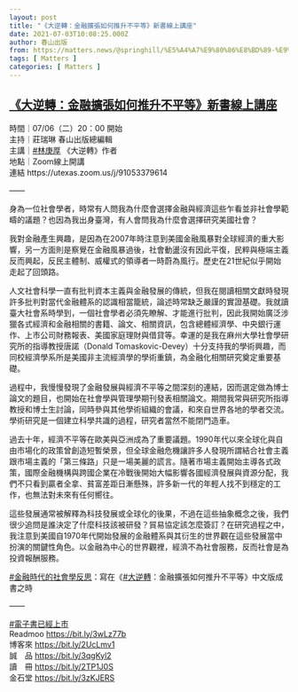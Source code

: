 ```yaml
---
layout: post
title: "《大逆轉：金融擴張如何推升不平等》新書線上講座"
date: 2021-07-03T10:08:25.000Z
author: 春山出版
from: https://matters.news/@springhill/%E5%A4%A7%E9%80%86%E8%BD%89-%E9%87%91%E8%9E%8D%E6%93%B4%E5%BC%B5%E5%A6%82%E4%BD%95%E6%8E%A8%E5%8D%87%E4%B8%8D%E5%B9%B3%E7%AD%89-%E6%96%B0%E6%9B%B8%E7%B7%9A%E4%B8%8A%E8%AC%9B%E5%BA%A7-bafyreihjr3a74vvg4rm3vrfoqkitl2aeyysmgulhussugfqp63xilz56dm
tags: [ Matters ]
categories: [ Matters ]
---
```

<!--1625306905000-->
[《大逆轉：金融擴張如何推升不平等》新書線上講座](https://matters.news/@springhill/%E5%A4%A7%E9%80%86%E8%BD%89-%E9%87%91%E8%9E%8D%E6%93%B4%E5%BC%B5%E5%A6%82%E4%BD%95%E6%8E%A8%E5%8D%87%E4%B8%8D%E5%B9%B3%E7%AD%89-%E6%96%B0%E6%9B%B8%E7%B7%9A%E4%B8%8A%E8%AC%9B%E5%BA%A7-bafyreihjr3a74vvg4rm3vrfoqkitl2aeyysmgulhussugfqp63xilz56dm)
------

<div>
<p>時間｜07/06（二）20：00 開始<br class="smart">主持｜莊瑞琳 春山出版總編輯<br class="smart">主講｜<a href="https://www.facebook.com/hashtag/%E6%9E%97%E5%BA%9A%E5%8E%9A?__eep__=6&__cft__[0]=AZWA5AFzl8NXySC5cK6RR1-iI7_S1jXSXIBnCrbqQW2brx8T6hISjSgQ_-2-sZaJKqNtlKdEc7Otwz8EZA82erA8zNhu-EsSYfciavn8gyxDsNbTlObi7JVW4cLqeYlI_5g&__tn__=q" target="_blank">#林庚厚</a> 《大逆轉》作者<br class="smart">地點｜Zoom線上開講<br class="smart">連結 https://utexas.zoom.us/j/91053379614</p><p>——</p><p>身為一位社會學者，時常有人問我為什麼會選擇金融與經濟這些乍看並非社會學範疇的議題？也因為我出身臺灣，有人會問我為什麼會選擇研究美國社會？</p><p>我對金融產生興趣，是因為在2007年時注意到美國金融風暴對全球經濟的重大影響，另一方面則是察覺在金融風暴過後，社會動盪沒有因此平復，民粹與極端主義反而興起，反民主體制、威權式的領導者一時蔚為風行。歷史在21世紀似乎開始走起了回頭路。</p><p>人文社會科學一直有批判資本主義與金融發展的傳統，但我在閱讀相關文獻時發現許多批判對當代金融體系的認識相當籠統，論述時常缺乏嚴謹的實證基礎。我就讀臺大社會系時學到，一個社會學者必須先瞭解、才能進行批判，因此我開始廣泛涉獵各式經濟和金融相關的書籍、論文、相關資訊，包含總體經濟學、中央銀行運作、上市公司財務報表、美國家庭理財與借貸等。幸運的是我在麻州大學社會學研究所的指導教授唐諾（Donald Tomaskovic-Devey）十分支持我的學術興趣，而同校經濟學系所是美國非主流經濟學的學術重鎮，為金融化相關研究奠定重要基礎。</p><p>過程中，我慢慢發現了金融發展與經濟不平等之間深刻的連結，因而選定做為博士論文的題目，也開始在社會學與管理學期刊發表相關論文。期間我常與研究所指導教授和博士生討論，同時參與其他學術組織的會議，和來自世界各地的學者交流。學術研究是一個建立科學共識的過程，研究者當然不能閉門造車。</p><p>過去十年，經濟不平等在歐美與亞洲成為了重要議題。1990年代以來全球化與自由市場化的政策曾創造短暫榮景，但全球金融危機讓許多人發現所謂結合社會主義跟市場主義的「第三條路」只是一場美麗的謊言。隨著市場主義開始主導各式政策，國際金融機構與跨國企業在冷戰後開始大幅影響各國經濟發展與資源分配，我們不只看到贏者全拿、貧富差距日漸懸殊，許多新一代的年輕人找不到穩定的工作，也無法對未來有任何嚮往。</p><p>這些發展通常被解釋為科技發展或全球化的後果，不過在這些抽象概念之後，我們很少追問是誰決定了什麼科技該被研發？貿易協定該怎麼簽訂？在研究過程之中，我注意到美國自1970年代開始發展的金融體系與其衍生的世界觀在這些發展當中扮演的關鍵性角色。以金融為中心的世界觀裡，經濟不為社會服務，反而社會是為投資報酬服務。</p><p><a href="https://www.facebook.com/hashtag/%E9%87%91%E8%9E%8D%E6%99%82%E4%BB%A3%E7%9A%84%E7%A4%BE%E6%9C%83%E5%AD%B8%E5%8F%8D%E6%80%9D?__eep__=6&__cft__[0]=AZWA5AFzl8NXySC5cK6RR1-iI7_S1jXSXIBnCrbqQW2brx8T6hISjSgQ_-2-sZaJKqNtlKdEc7Otwz8EZA82erA8zNhu-EsSYfciavn8gyxDsNbTlObi7JVW4cLqeYlI_5g&__tn__=q" target="_blank">#金融時代的社會學反思</a>：寫在《<a href="https://www.facebook.com/hashtag/%E5%A4%A7%E9%80%86%E8%BD%89?__eep__=6&__cft__[0]=AZWA5AFzl8NXySC5cK6RR1-iI7_S1jXSXIBnCrbqQW2brx8T6hISjSgQ_-2-sZaJKqNtlKdEc7Otwz8EZA82erA8zNhu-EsSYfciavn8gyxDsNbTlObi7JVW4cLqeYlI_5g&__tn__=q" target="_blank">#大逆轉</a>：金融擴張如何推升不平等》中文版成書之時</p><p>——</p><p><a href="https://www.facebook.com/hashtag/%E9%9B%BB%E5%AD%90%E6%9B%B8%E5%B7%B2%E7%B6%93%E4%B8%8A%E5%B8%82?__eep__=6&__cft__[0]=AZWA5AFzl8NXySC5cK6RR1-iI7_S1jXSXIBnCrbqQW2brx8T6hISjSgQ_-2-sZaJKqNtlKdEc7Otwz8EZA82erA8zNhu-EsSYfciavn8gyxDsNbTlObi7JVW4cLqeYlI_5g&__tn__=q" target="_blank">#電子書已經上市</a><br class="smart">Readmoo <a href="https://bit.ly/3wLz77b" target="_blank">https://bit.ly/3wLz77b</a><br class="smart">博客來 <a href="https://bit.ly/2UcLmv1" target="_blank">https://bit.ly/2UcLmv1</a><br class="smart">誠　品 <a href="https://bit.ly/3qgKyl2" target="_blank">https://bit.ly/3qgKyl2</a><br class="smart">讀　冊 <a href="https://bit.ly/2TP1J0S" target="_blank">https://bit.ly/2TP1J0S</a><br class="smart">金石堂 <a href="https://bit.ly/3zKJERS" target="_blank">https://bit.ly/3zKJERS</a></p>
</div>
